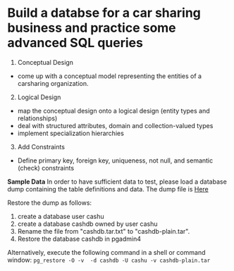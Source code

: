 # Build a databse for a car sharing business and practice some advanced SQL queries

1. Conceptual Design 
- come up with a conceptual model representing the entities of a carsharing organization.

2. Logical Design
- map the conceptual design onto a logical design (entity types and relationships) 
- deal with structured attributes, domain and collection-valued types
- implement specialization hierarchies

3. Add Constraints
- Define primary key, foreign key, uniqueness, not null, and semantic (check) constraints 


**Sample Data**
In order to have sufficient data to test, please load a database dump containing the table definitions and data. 
The dump file is [Here](https://www.ifi.uzh.ch/dbtg/teaching/courses/DatabaseLab/uebungen/cashdb.tar.txt.txt) 

Restore the dump as follows:
1) create a database user cashu 
2) create a database cashdb owned by user cashu
3) Rename the file from "cashdb.tar.txt" to "cashdb-plain.tar".
4) Restore the database cashdb in pgadmin4 

Alternatively, execute the following command in a shell or command window:
`pg_restore -O -v  -d cashdb -U cashu -v cashdb-plain.tar`
